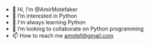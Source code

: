 - 👋 Hi, I’m @AmirMotefaker
- 👀 I’m interested in Python
- 🌱 I'm always learning Python
- 💞️ I’m looking to collaborate on Python programming
- 📫 How to reach me amotef@gmail.com

<!---
AmirMotefaker/AmirMotefaker is a ✨ special ✨ repository because its `README.md` (this file) appears on your GitHub profile.
You can click the Preview link to take a look at your changes.
--->
